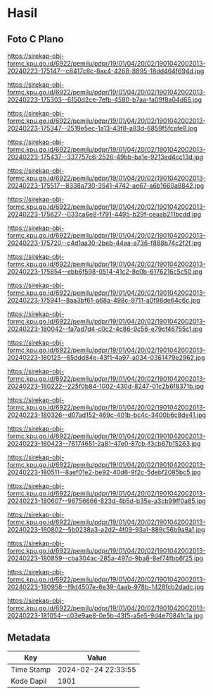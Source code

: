 # Hasil

## Foto C Plano

https://sirekap-obj-formc.kpu.go.id/6922/pemilu/pdpr/19/01/04/20/02/1901042002013-20240223-175147--c8417c8c-8ac4-4268-8895-18dd464f694d.jpg

https://sirekap-obj-formc.kpu.go.id/6922/pemilu/pdpr/19/01/04/20/02/1901042002013-20240223-175303--6150d2ce-7efb-4580-b7aa-fa09f8a04d66.jpg

https://sirekap-obj-formc.kpu.go.id/6922/pemilu/pdpr/19/01/04/20/02/1901042002013-20240223-175347--2519e5ec-1a13-43f8-a83d-6859f5fcafe8.jpg

https://sirekap-obj-formc.kpu.go.id/6922/pemilu/pdpr/19/01/04/20/02/1901042002013-20240223-175437--337757c6-2526-49bb-ba1e-9213ed4cc13d.jpg

https://sirekap-obj-formc.kpu.go.id/6922/pemilu/pdpr/19/01/04/20/02/1901042002013-20240223-175517--8338a730-3541-4742-ae67-a6b1660a8842.jpg

https://sirekap-obj-formc.kpu.go.id/6922/pemilu/pdpr/19/01/04/20/02/1901042002013-20240223-175627--033ca6e8-f791-4495-b29f-ceaab211bcdd.jpg

https://sirekap-obj-formc.kpu.go.id/6922/pemilu/pdpr/19/01/04/20/02/1901042002013-20240223-175720--c4d1aa30-2beb-44aa-a736-f888b74c2f2f.jpg

https://sirekap-obj-formc.kpu.go.id/6922/pemilu/pdpr/19/01/04/20/02/1901042002013-20240223-175854--ebb6f598-0514-41c2-8e0b-6176216c5c50.jpg

https://sirekap-obj-formc.kpu.go.id/6922/pemilu/pdpr/19/01/04/20/02/1901042002013-20240223-175941--8aa3bf61-a68a-498c-9711-a0f98de64c6c.jpg

https://sirekap-obj-formc.kpu.go.id/6922/pemilu/pdpr/19/01/04/20/02/1901042002013-20240223-180042--fa7ad7d4-c0c2-4c86-9c56-e79cf46755c1.jpg

https://sirekap-obj-formc.kpu.go.id/6922/pemilu/pdpr/19/01/04/20/02/1901042002013-20240223-180125--65ddd84e-43f1-4a97-a034-0361479e2962.jpg

https://sirekap-obj-formc.kpu.go.id/6922/pemilu/pdpr/19/01/04/20/02/1901042002013-20240223-180222--225f0b84-1002-430d-8247-01c2b6f8371b.jpg

https://sirekap-obj-formc.kpu.go.id/6922/pemilu/pdpr/19/01/04/20/02/1901042002013-20240223-180326--d07ad152-469c-401b-bc4c-3400b6c8de41.jpg

https://sirekap-obj-formc.kpu.go.id/6922/pemilu/pdpr/19/01/04/20/02/1901042002013-20240223-180423--76174651-2a81-47e0-87cb-f3cb67b15263.jpg

https://sirekap-obj-formc.kpu.go.id/6922/pemilu/pdpr/19/01/04/20/02/1901042002013-20240223-180511--8aef01e2-be92-40d6-9f2c-5debf2085bc5.jpg

https://sirekap-obj-formc.kpu.go.id/6922/pemilu/pdpr/19/01/04/20/02/1901042002013-20240223-180607--96756666-823d-4b5d-b35e-a3cb99ff0a85.jpg

https://sirekap-obj-formc.kpu.go.id/6922/pemilu/pdpr/19/01/04/20/02/1901042002013-20240223-180802--5b0238a3-a2d2-4f09-93a1-889c56b9a9a1.jpg

https://sirekap-obj-formc.kpu.go.id/6922/pemilu/pdpr/19/01/04/20/02/1901042002013-20240223-180859--cba304ac-285a-497d-9ba8-8ef74fbb6f25.jpg

https://sirekap-obj-formc.kpu.go.id/6922/pemilu/pdpr/19/01/04/20/02/1901042002013-20240223-180958--f9d4507e-6e39-4aab-978b-1428fcb2dadc.jpg

https://sirekap-obj-formc.kpu.go.id/6922/pemilu/pdpr/19/01/04/20/02/1901042002013-20240223-181054--c03e9ae8-0e5b-43f5-a5e5-9d4e70841c1a.jpg


## Metadata

| Key        | Value               |
| ---------- | ------------------- |
| Time Stamp | 2024-02-24 22:33:55 |
| Kode Dapil | 1901                |



